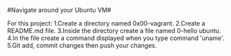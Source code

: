 #Navigate around your Ubuntu VM#

For this project:
1.Create a directory named 0x00-vagrant.
2.Create a README.md file.
3.Inside the directory create a file named 0-hello ubuntu.
4.In the file create a command displayed when you type command 'uname'.
5.Git add, commit changes then push your changes.
